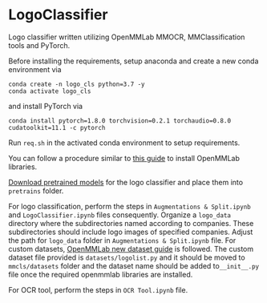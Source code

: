 # LogoClassifier

Logo classifier written utilizing OpenMMLab MMOCR, MMClassification tools and PyTorch.

Before installing the requirements, setup anaconda and create a new conda environment via 

```shell
conda create -n logo_cls python=3.7 -y
conda activate logo_cls 
```
 
and install PyTorch via
 
```shell
conda install pytorch=1.8.0 torchvision=0.2.1 torchaudio=0.8.0 cudatoolkit=11.1 -c pytorch
```

Run `req.sh` in the activated conda environment to setup requirements.

You can follow a procedure similar to [this guide](https://github.com/open-mmlab/mmclassification/blob/master/docs/install.md) to install OpenMMLab libraries. 

[Download pretrained models](https://drive.google.com/drive/folders/11u3pvnoTxQb_u8i989zFG5ejIu7-l3Ax?usp=sharing) for the logo classifier and place them into `pretrains` folder.

For logo classification, perform the steps in `Augmentations & Split.ipynb` and `LogoClassifier.ipynb` files consequently. Organize a `logo_data` directory where the subdirectories named according to companies. These subdirectories should include logo images of specified companies. Adjust the path for `logo_data` folder in `Augmentations & Split.ipynb` file.
For custom datasets, [OpenMMLab new dataset guide](https://github.com/open-mmlab/mmclassification/blob/master/docs/tutorials/new_dataset.md)  is followed. The custom dataset file provided is `datasets/logolist.py` and it should be moved to `mmcls/datasets` folder and the dataset name should be added to`__init__.py` file once the required openmmlab libraries are installed.

For OCR tool, perform the steps in `OCR Tool.ipynb` file.
